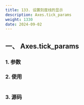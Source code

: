 ```yaml
---
title: 133. 设置刻度线的显示
description: Axes.tick_params
weight: 1330
date: 2024-09-02
---
```

<style>
th, td {
  border: 1px solid rgb(190, 190, 190);
}
</style>


## 一、 Axes.tick_params


### 1. 参数




### 2. 使用



```python


```


### 3. 源码
```python

```




